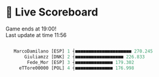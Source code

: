 # 🚩 Live Scoreboard
Game ends at 19:00!   
Last update at time 11:56
```R

   MarcoDamilano [ESP] 1 ┤■■■■■■■■■■■■■■■■■■■■■ 270.245   
       Giuliamzz [DNK] 2 ┤■■■■■■■■■■■■■■■■■■ 226.833      
        Fede_Mor [ESP] 3 ┤■■■■■■■■■■■■■■ 179.302          
     eTTore00000 [POL] 4 ┤■■■■■■■■■■■■■■ 176.998          

```
